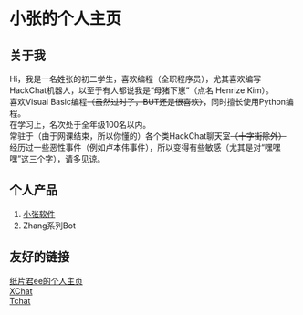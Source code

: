 # 小张的个人主页  
## 关于我  
Hi，我是一名姓张的初二学生，喜欢编程（全职程序员），尤其喜欢编写HackChat机器人，以至于有人都说我是“母猪下崽”（点名 Henrize Kim）。  
喜欢Visual Basic编程~~（虽然过时了，BUT还是很喜欢）~~，同时擅长使用Python编程。  
在学习上，名次处于全年级100名以内。  
常驻于（由于网课结束，所以你懂的）各个类HackChat聊天室~~（十字街除外）~~  
经历过一些恶性事件（例如卢本伟事件），所以变得有些敏感（尤其是对“嘿嘿嘿”这三个字），请多见谅。  
## 个人产品  
1. [小张软件](https://mrzhang365.github.io/zhangsoft/)  
2. Zhang系列Bot   

## 友好的链接  
[纸片君ee的个人主页](https://paperee.tk/)  
[XChat](https://xq.kzw.ink/)  
[Tchat](https://chat.thz.cool/)  

